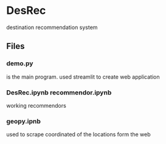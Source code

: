 # DesRec
destination recommendation system 

## Files
### demo.py
  is the main program. 
  used streamlit to create web application

### DesRec.ipynb  recommendor.ipynb
  working recommendors 

### geopy.ipnb 
  used to scrape coordinated of the locations form the web 
